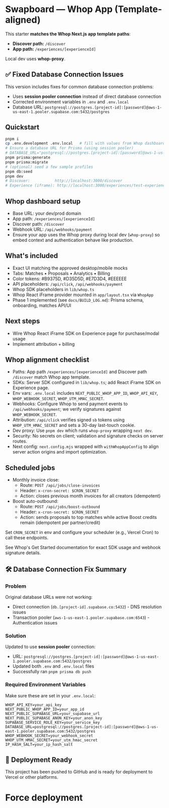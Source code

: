 # Swapboard — Whop App (Template-aligned)

This starter **matches the Whop Next.js app template paths**:
- **Discover path:** `/discover`
- **App path:** `/experiences/[experienceId]`

Local dev uses **whop-proxy**.

## ✅ Fixed Database Connection Issues

This version includes fixes for common database connection problems:
- Uses **session pooler connection** instead of direct database connection
- Corrected environment variables in `.env` and `.env.local`
- Database URL: `postgresql://postgres.[project-id]:[password]@aws-1-us-east-1.pooler.supabase.com:5432/postgres`

## Quickstart
```bash
pnpm i
cp .env.development .env.local   # fill with values from Whop dashboard
# Ensure a database URL for Prisma (using session pooler)
# DATABASE_URL="postgresql://postgres.[project-id]:[password]@aws-1-us-east-1.pooler.supabase.com:5432/postgres"
pnpm prisma:generate
pnpm prisma:migrate
# (optional) seed a few sample profiles
pnpm db:seed
pnpm dev
# Discover:           http://localhost:3000/discover
# Experience (iframe): http://localhost:3000/experiences/test-experience
```

## Whop dashboard setup
- Base URL: your dev/prod domain
- App path: `/experiences/[experienceId]`
- Discover path: `/discover`
- Webhook URL: `/api/webhooks/payment`
- Ensure your app uses the Whop proxy during local dev (`whop-proxy`) so embed context and authentication behave like production.

## What's included
- Exact UI matching the approved desktop/mobile mocks
- Tabs: Matches • Proposals • Analytics • Billing
- Color tokens: #B9375D, #D35D5D, #E7D3D4, #EEEEEE
- API placeholders: `/api/click`, `/api/webhooks/payment`
- Whop SDK placeholders in `lib/whop.ts`
- Whop React iFrame provider mounted in `app/layout.tsx` via `WhopApp`
- Phase 1 implemented (see `docs/BUILD_LOG.md`): Prisma schema, onboarding, matches API/UI

## Next steps
- Wire Whop React iFrame SDK on Experience page for purchase/modal usage
- Implement attribution + billing

## Whop alignment checklist
- Paths: App path `/experiences/[experienceId]` and Discover path `/discover` match Whop app template.
- SDKs: Server SDK configured in `lib/whop.ts`; add React iFrame SDK on Experience page.
- Env vars: `.env.local` includes `NEXT_PUBLIC_WHOP_APP_ID`, `WHOP_API_KEY`, `WHOP_WEBHOOK_SECRET`, `WHOP_UTM_HMAC_SECRET`.
- Webhooks: Configure Whop to send payment events to `/api/webhooks/payment`; we verify signatures against `WHOP_WEBHOOK_SECRET`.
- Attribution: `/api/click` verifies signed `sb` tokens using `WHOP_UTM_HMAC_SECRET` and sets a 30-day last-touch cookie.
- Dev proxy: Use `pnpm dev` which runs `whop-proxy` wrapping `next dev`.
- Security: No secrets on client; validation and signature checks on server routes.
- Next config: `next.config.mjs` wrapped with `withWhopAppConfig` to align server action origins and import optimization.

## Scheduled jobs
- Monthly invoice close:
  - Route: `POST /api/jobs/close-invoices`
  - Header: `x-cron-secret: $CRON_SECRET`
  - Action: closes previous month invoices for all creators (idempotent)
- Boost auto-outbound:
  - Route: `POST /api/jobs/boost-outbound`
  - Header: `x-cron-secret: $CRON_SECRET`
  - Action: sends proposals to top matches while active Boost credits remain (idempotent per partner/credit)

Set `CRON_SECRET` in env and configure your scheduler (e.g., Vercel Cron) to call these endpoints.

See Whop's Get Started documentation for exact SDK usage and webhook signature details.

## 🛠️ Database Connection Fix Summary

### Problem
Original database URLs were not working:
- Direct connection (`db.[project-id].supabase.co:5432`) - DNS resolution issues
- Transaction pooler (`aws-1-us-east-1.pooler.supabase.com:6543`) - Authentication issues

### Solution
Updated to use **session pooler** connection:
- URL: `postgresql://postgres.[project-id]:[password]@aws-1-us-east-1.pooler.supabase.com:5432/postgres`
- Updated both `.env` and `.env.local` files
- Successfully ran `pnpm prisma db push`

### Required Environment Variables
Make sure these are set in your `.env.local`:
```env
WHOP_API_KEY=your_api_key
NEXT_PUBLIC_WHOP_APP_ID=your_app_id
NEXT_PUBLIC_SUPABASE_URL=your_supabase_url
NEXT_PUBLIC_SUPABASE_ANON_KEY=your_anon_key
SUPABASE_SERVICE_ROLE_KEY=your_service_key
DATABASE_URL=postgresql://postgres.[project-id]:[password]@aws-1-us-east-1.pooler.supabase.com:5432/postgres
WHOP_WEBHOOK_SECRET=your_webhook_secret
WHOP_UTM_HMAC_SECRET=your_utm_hmac_secret
IP_HASH_SALT=your_ip_hash_salt
```

## 🚀 Deployment Ready
This project has been pushed to GitHub and is ready for deployment to Vercel or other platforms.
# Force deployment
